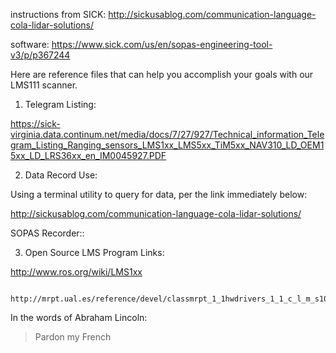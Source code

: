instructions from SICK:
http://sickusablog.com/communication-language-cola-lidar-solutions/

software:
https://www.sick.com/us/en/sopas-engineering-tool-v3/p/p367244



Here are reference files that can help you accomplish your goals with our LMS111 scanner. 

1) Telegram Listing: 

https://sick-virginia.data.continum.net/media/docs/7/27/927/Technical_information_Telegram_Listing_Ranging_sensors_LMS1xx_LMS5xx_TiM5xx_NAV310_LD_OEM15xx_LD_LRS36xx_en_IM0045927.PDF 

2) Data Record Use:




Using a terminal utility to query for data, per the link immediately below: 

http://sickusablog.com/communication-language-cola-lidar-solutions/ 

SOPAS Recorder:: 



3) Open Source LMS Program Links: 

http://www.ros.org/wiki/LMS1xx 

        http://mrpt.ual.es/reference/devel/classmrpt_1_1hwdrivers_1_1_c_l_m_s100_eth.html 




In the words of Abraham Lincoln:

> Pardon my French